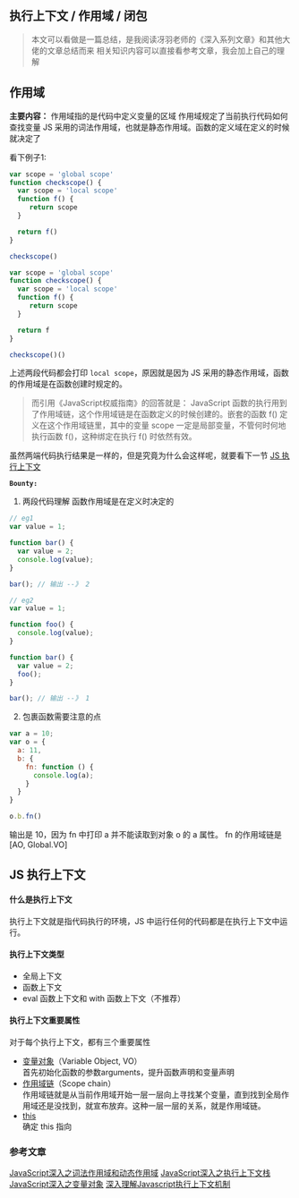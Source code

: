 ## 执行上下文 / 作用域 / 闭包
> 本文可以看做是一篇总结，是我阅读冴羽老师的《深入系列文章》和其他大佬的文章总结而来
> 相关知识内容可以直接看参考文章，我会加上自己的理解

## 作用域
**主要内容：**
作用域指的是代码中定义变量的区域
作用域规定了当前执行代码如何查找变量
JS 采用的词法作用域，也就是静态作用域。函数的定义域在定义的时候就决定了

看下例子1:
```js
var scope = 'global scope'
function checkscope() {
  var scope = 'local scope'
  function f() {
     return scope
  }

  return f()
}

checkscope()
```
```js
var scope = 'global scope'
function checkscope() {
  var scope = 'local scope'
  function f() {
     return scope
  }

  return f
}

checkscope()()
```
上述两段代码都会打印 `local scope`，原因就是因为 JS 采用的静态作用域，函数的作用域是在函数创建时规定的。

> 而引用《JavaScript权威指南》的回答就是：
JavaScript 函数的执行用到了作用域链，这个作用域链是在函数定义的时候创建的。嵌套的函数 f() 定义在这个作用域链里，其中的变量 scope 一定是局部变量，不管何时何地执行函数 f()，这种绑定在执行 f() 时依然有效。

虽然两端代码执行结果是一样的，但是究竟为什么会这样呢，就要看下一节 [JS 执行上下文](#EC)

**`Bounty:`**
1. 两段代码理解 函数作用域是在定义时决定的
```js
// eg1
var value = 1;

function bar() {
  var value = 2;
  console.log(value);
}

bar(); // 输出 --》 2

// eg2
var value = 1;

function foo() {
  console.log(value);
}

function bar() {
  var value = 2;
  foo();
}

bar(); // 输出 --》 1
```

2. 包裹函数需要注意的点
```js
var a = 10;
var o = {
  a: 11,
  b: {
    fn: function () {
      console.log(a);
    }
  }
}

o.b.fn()
```
输出是 10，因为 fn 中打印 a 并不能读取到对象 o 的 a 属性。
fn 的作用域链是 [AO, Global.VO]

<span id='EC'><span>
## JS 执行上下文

#### 什么是执行上下文
执行上下文就是指代码执行的环境，JS 中运行任何的代码都是在执行上下文中运行。

#### 执行上下文类型
 - 全局上下文
 - 函数上下文
 - eval 函数上下文和 with 函数上下文（不推荐）

#### 执行上下文重要属性
对于每个执行上下文，都有三个重要属性
 - [变量对象]()（Variable Object, VO）<br>
    首先初始化函数的参数arguments，提升函数声明和变量声明
 - [作用域链]()（Scope chain）<br>
    作用域链就是从当前作用域开始一层一层向上寻找某个变量，直到找到全局作用域还是没找到，就宣布放弃。这种一层一层的关系，就是作用域链。
 - [this]() <br>
    确定 this 指向


### 参考文章
[JavaScript深入之词法作用域和动态作用域](https://github.com/mqyqingfeng/Blog/issues/3)
[JavaScript深入之执行上下文栈](https://github.com/mqyqingfeng/Blog/issues/4)
[JavaScript深入之变量对象](https://github.com/mqyqingfeng/Blog/issues/5)
[深入理解Javascript执行上下文机制](https://mp.weixin.qq.com/s?__biz=MzA4ODYyMDI3NA==&mid=2247484093&idx=1&sn=e66973501fe562603544ebcc04a54b9c&chksm=90262f20a751a636323cf1393270af12e9bfc474ce0d56b9d174344bc9ca880e7e60714425ee&scene=126&sessionid=1591864652&key=41690070450697480e73999315feed7831d728a13c56d0dd8eae88ec233ce06118fd11ecba46f97b940eadf31f11bc34bf8197b5255f682401aae71e62266dd87d2ef82d5a3f2561269b0d7775dbfe29&ascene=1&uin=MzYyNjI1Mzk1&devicetype=Windows+10+x64&version=62090070&lang=zh_CN&exportkey=AfmmOibBmJk68yHBVekfqSc%3D&pass_ticket=vIzx8TwQOCfbvn2vBzCRIduClUIrjuvz%2F0HoQeCKq2aebY2kHTvN3sjd3bQh034C)
